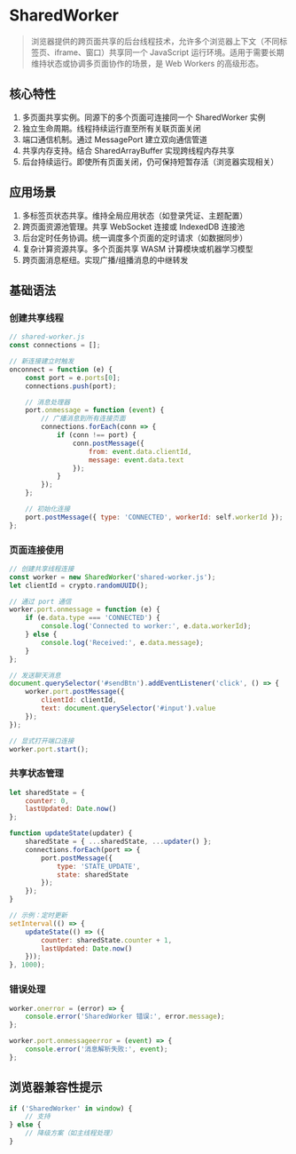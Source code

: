 # SharedWorker

> 浏览器提供的跨页面共享的后台线程技术，允许多个浏览器上下文（不同标签页、iframe、窗口）共享同一个 JavaScript
> 运行环境。适用于需要长期维持状态或协调多页面协作的场景，是 Web Workers 的高级形态。

## 核心特性

1. 多页面共享实例。同源下的多个页面可连接同一个 SharedWorker 实例
2. 独立生命周期。线程持续运行直至所有关联页面关闭
3. 端口通信机制。通过 MessagePort 建立双向通信管道
4. 共享内存支持。结合 SharedArrayBuffer 实现跨线程内存共享
5. 后台持续运行。即使所有页面关闭，仍可保持短暂存活（浏览器实现相关）

## 应用场景

1. 多标签页状态共享。维持全局应用状态（如登录凭证、主题配置）
2. 跨页面资源池管理。共享 WebSocket 连接或 IndexedDB 连接池
3. 后台定时任务协调。统一调度多个页面的定时请求（如数据同步）
4. 复杂计算资源共享。多个页面共享 WASM 计算模块或机器学习模型
5. 跨页面消息枢纽。实现广播/组播消息的中继转发

## 基础语法

### 创建共享线程

```js
// shared-worker.js
const connections = [];

// 新连接建立时触发  
onconnect = function (e) {
    const port = e.ports[0];
    connections.push(port);

    // 消息处理器  
    port.onmessage = function (event) {
        // 广播消息到所有连接页面  
        connections.forEach(conn => {
            if (conn !== port) {
                conn.postMessage({
                    from: event.data.clientId,
                    message: event.data.text
                });
            }
        });
    };

    // 初始化连接  
    port.postMessage({ type: 'CONNECTED', workerId: self.workerId });
};
```

### 页面连接使用

```js
// 创建共享线程连接  
const worker = new SharedWorker('shared-worker.js');
let clientId = crypto.randomUUID();

// 通过 port 通信  
worker.port.onmessage = function (e) {
    if (e.data.type === 'CONNECTED') {
        console.log('Connected to worker:', e.data.workerId);
    } else {
        console.log('Received:', e.data.message);
    }
};

// 发送聊天消息  
document.querySelector('#sendBtn').addEventListener('click', () => {
    worker.port.postMessage({
        clientId: clientId,
        text: document.querySelector('#input').value
    });
});

// 显式打开端口连接  
worker.port.start();
```

### 共享状态管理

```js
let sharedState = {
    counter: 0,
    lastUpdated: Date.now()
};

function updateState(updater) {
    sharedState = { ...sharedState, ...updater() };
    connections.forEach(port => {
        port.postMessage({
            type: 'STATE_UPDATE',
            state: sharedState
        });
    });
}

// 示例：定时更新  
setInterval(() => {
    updateState(() => ({
        counter: sharedState.counter + 1,
        lastUpdated: Date.now()
    }));
}, 1000);
```

### 错误处理

```js
worker.onerror = (error) => {
    console.error('SharedWorker 错误:', error.message);
};

worker.port.onmessageerror = (event) => {
    console.error('消息解析失败:', event);
};
```

## 浏览器兼容性提示

```js
if ('SharedWorker' in window) {
    // 支持  
} else {
    // 降级方案（如主线程处理）  
}
```
